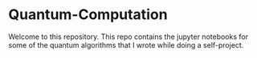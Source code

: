 # Quantum-Computation

Welcome to this repository.
This repo contains the jupyter notebooks for some of the quantum algorithms that I wrote while doing a self-project.
